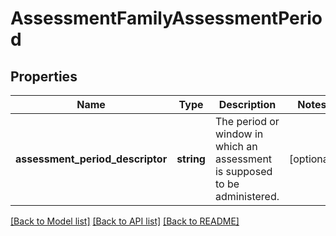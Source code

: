 # AssessmentFamilyAssessmentPeriod

## Properties
Name | Type | Description | Notes
------------ | ------------- | ------------- | -------------
**assessment_period_descriptor** | **string** | The period or window in which an assessment is supposed to be administered. | [optional] 

[[Back to Model list]](../README.md#documentation-for-models) [[Back to API list]](../README.md#documentation-for-api-endpoints) [[Back to README]](../README.md)


